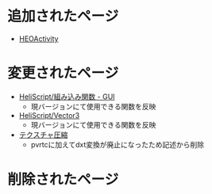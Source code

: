 # 追加されたページ
- [HEOActivity](https://vrhikky.github.io/VketCloudSDK_Documents/9.3/ja/HEOComponents/HEOActivity.html)

# 変更されたページ
- [HeliScript/組み込み関数 - GUI](https://vrhikky.github.io/VketCloudSDK_Documents/9.3/ja/hs/hs_system_function_gui.html)
    - 現バージョンにて使用できる関数を反映
- [HeliScript/Vector3](https://vrhikky.github.io/VketCloudSDK_Documents/9.3/ja/hs/hs_struct_vector3.html)
    - 現バージョンにて使用できる関数を反映
- [テクスチャ圧縮](https://vrhikky.github.io/VketCloudSDK_Documents/9.3/ja/heoexporter/he_TextureCompression.html)
    - pvrtcに加えてdxt変換が廃止になったため記述から削除
    
# 削除されたページ

